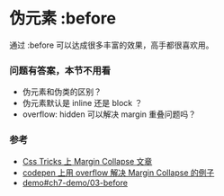 # 伪元素 :before

通过 :before 可以达成很多丰富的效果，高手都很喜欢用。


### 问题有答案，本节不用看

- 伪元素和伪类的区别？
- 伪元素默认是 inline 还是 block ？
- overflow: hidden 可以解决 margin 重叠问题吗？

### 参考

- [Css Tricks 上 Margin Collapse 文章](https://css-tricks.com/what-you-should-know-about-collapsing-margins/)
- [codepen 上用 overflow 解决 Margin Collapse 的例子](http://codepen.io/anon/pen/wazRXY)
- [demo#ch7-demo/03-before](https://happypeter.github.io/bianguaishou-page/demo/ch7-demo/03-before/)
